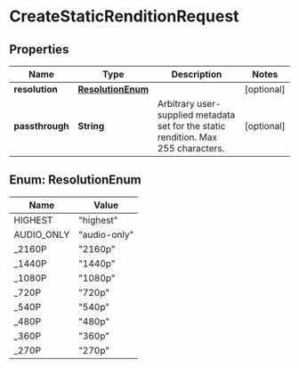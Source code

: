 

# CreateStaticRenditionRequest

## Properties

Name | Type | Description | Notes
------------ | ------------- | ------------- | -------------
**resolution** | [**ResolutionEnum**](#ResolutionEnum) |  |  [optional]
**passthrough** | **String** | Arbitrary user-supplied metadata set for the static rendition. Max 255 characters. |  [optional]



## Enum: ResolutionEnum

Name | Value
---- | -----
HIGHEST | &quot;highest&quot;
AUDIO_ONLY | &quot;audio-only&quot;
_2160P | &quot;2160p&quot;
_1440P | &quot;1440p&quot;
_1080P | &quot;1080p&quot;
_720P | &quot;720p&quot;
_540P | &quot;540p&quot;
_480P | &quot;480p&quot;
_360P | &quot;360p&quot;
_270P | &quot;270p&quot;



